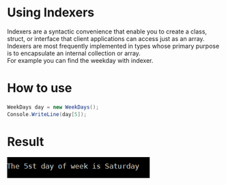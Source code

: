 # Using Indexers
Indexers are a syntactic convenience that enable you to create a class, struct, or interface that client applications can access just as an array. Indexers are most frequently implemented in types whose primary purpose is to encapsulate an internal collection or array. </br>
For example you can find the weekday with indexer.
# How to use
```C#
WeekDays day = new WeekDays();
Console.WriteLine(day[5]);
```
# Result
![GitHub Logo](weekday.png)
